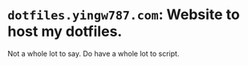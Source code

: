 # `dotfiles.yingw787.com`: Website to host my dotfiles.

Not a whole lot to say. Do have a whole lot to script.